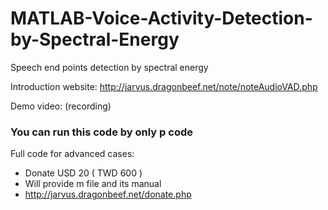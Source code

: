 # MATLAB-Voice-Activity-Detection-by-Spectral-Energy
Speech end points detection by spectral energy

Introduction website: http://jarvus.dragonbeef.net/note/noteAudioVAD.php

Demo video: (recording)

### You can run this code by only p code
Full code for advanced cases:
- Donate USD 20 ( TWD 600 )
- Will provide m file and its manual
- http://jarvus.dragonbeef.net/donate.php

